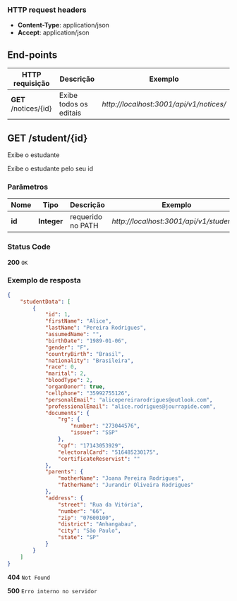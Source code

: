 ### HTTP request headers

 - **Content-Type**: application/json
 - **Accept**: application/json

## End-points

HTTP requisição | Descrição | Exemplo
------------- | ------------- | -------------
**GET** /notices/{id} | Exibe todos os editais | *http://localhost:3001/api/v1/notices/*





**GET** /student/{id}
---
Exibe o estudante

Exibe o estudante pelo seu id

### Parâmetros

Nome | Tipo | Descrição | Exemplo
------------- | ------------- | ------------- | -------------
 **id** | **Integer** | requerido no PATH | *http://localhost:3001/api/v1/student/1*

### Status Code

**200** ```OK```

### Exemplo de resposta
```json
{
	"studentData": [
		{
			"id": 1,
			"firstName": "Alice",
			"lastName": "Pereira Rodrigues",
			"assumedName": "",
			"birthDate": "1989-01-06",
			"gender": "F",
			"countryBirth": "Brasil",
			"nationality": "Brasileira",
			"race": 0,
			"marital": 2,
			"bloodType": 2,
			"organDonor": true,
			"cellphone": "35992755126",
			"personalEmail": "alicepereirarodrigues@outlook.com",
			"professionalEmail": "alice.rodrigues@jourrapide.com",
			"documents": {
				"rg": {
					"number": "273044576",
					"issuer": "SSP"
				},
				"cpf": "17143053929",
				"electoralCard": "516485230175",
				"certificateReservist": ""
			},
			"parents": {
				"motherName": "Joana Pereira Rodrigues",
				"fatherName": "Jurandir Oliveira Rodrigues"
			},
			"address": {
				"street": "Rua da Vitória",
				"number": "66",
				"zip": "07600100",
				"district": "Anhangabau",
				"city": "São Paulo",
				"state": "SP"
			}
		}
	]
}
```
**404** ```Not Found```

**500** ```Erro interno no servidor```
